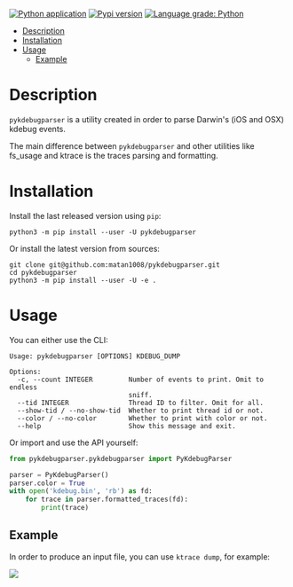 [![Python application](https://github.com/matan1008/pykdebugparser/workflows/Python%20application/badge.svg)](https://github.com/matan1008/pykdebugparser/actions/workflows/python-app.yml "Python application action")
[![Pypi version](https://img.shields.io/pypi/v/pykdebugparser.svg)](https://pypi.org/project/pykdebugparser/ "PyPi package")
[![Language grade: Python](https://img.shields.io/lgtm/grade/python/g/matan1008/pykdebugparser.svg?logo=lgtm&logoWidth=18)](https://lgtm.com/projects/g/matan1008/pykdebugparser/context:python)


- [Description](#description)
- [Installation](#installation)
- [Usage](#usage)
  * [Example](#example)


# Description

`pykdebugparser` is a utility created in order to parse Darwin's (iOS and OSX) kdebug events.

The main difference between `pykdebugparser` and other utilities like fs_usage and ktrace is the traces parsing and
formatting.

# Installation

Install the last released version using `pip`:

```shell
python3 -m pip install --user -U pykdebugparser
```

Or install the latest version from sources:

```shell
git clone git@github.com:matan1008/pykdebugparser.git
cd pykdebugparser
python3 -m pip install --user -U -e .
```

# Usage

You can either use the CLI:

```
Usage: pykdebugparser [OPTIONS] KDEBUG_DUMP

Options:
  -c, --count INTEGER         Number of events to print. Omit to endless
                              sniff.
  --tid INTEGER               Thread ID to filter. Omit for all.
  --show-tid / --no-show-tid  Whether to print thread id or not.
  --color / --no-color        Whether to print with color or not.
  --help                      Show this message and exit.
```

Or import and use the API yourself:

```python
from pykdebugparser.pykdebugparser import PyKdebugParser

parser = PyKdebugParser()
parser.color = True
with open('kdebug.bin', 'rb') as fd:
    for trace in parser.formatted_traces(fd):
        print(trace)
```

## Example

In order to produce an input file, you can use `ktrace dump`, for example:

![](https://terminalizer.com/view/8514aef95032)

